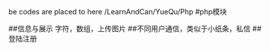 be codes are placed to here /LearnAndCan/YueQu/Php
#php模块

##信息与展示
字符，数组，上传图片
##不同用户通信，类似于小纸条，私信
##登陆注册
